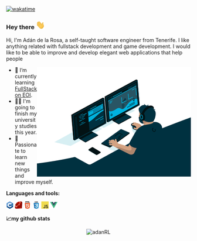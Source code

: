 [![wakatime](https://wakatime.com/badge/user/31b893ec-7a00-42f1-9b43-2a722a9ed1ba/project/65fe2469-ab95-45d5-b76a-be8ede753e13.svg)](https://wakatime.com/badge/user/31b893ec-7a00-42f1-9b43-2a722a9ed1ba/project/65fe2469-ab95-45d5-b76a-be8ede753e13)

### Hey there <img src="assets/hi.gif" width="25px">


Hi, I'm Adán de la Rosa, a self-taught software engineer from Tenerife. I like anything related with fullstack development and game development. I would like to be able to improve and develop elegant web applications that help people

<img align="right" src="assets/dev.gif" width="420" height="300"/>

- 🌱 I’m currently learning [FullStack on EOI](https://www.eoi.es/es/cursos/26671/curso-de-programacion-fullstack-santa-cruz-de-tenerife). 
- 👨‍🎓 I'm going to finish my university studies this year.
- 💖 Passionate to learn new things and improve myself.

**Languages and tools:**

<code><img height="20" src="assets/cpp.png"></code>
<code><img height="20" src="assets/ruby.png"></code>
<code><img height="20" src="assets/html.png"></code>
<code><img height="20" src="assets/css.png"></code>
<code><img height="20" src="assets/javascript.png"></code>
<code><img height="20" src="assets/vue.png"></code>


**📈my github stats**

<p align="center"> <img src="https://github-readme-stats.vercel.app/api?username=AdanRL&show_icons=true&theme=gotham" alt="adanRL" />